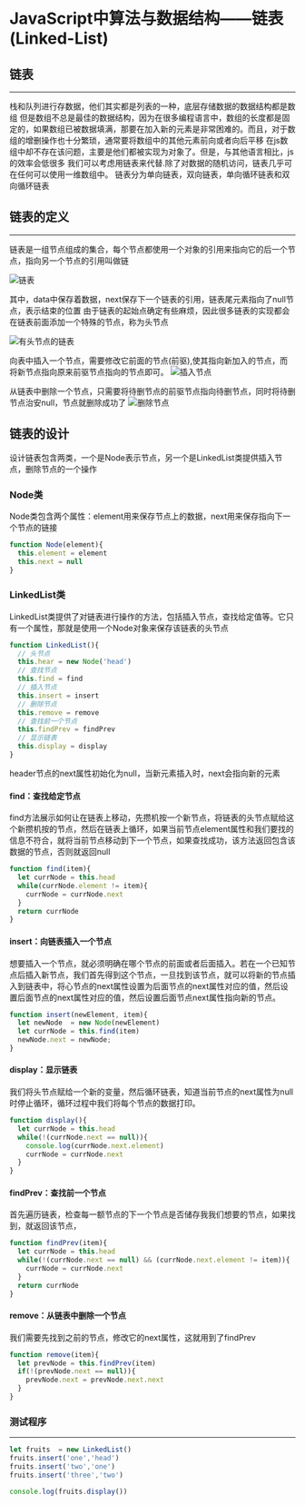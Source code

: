 
# JavaScript中算法与数据结构——链表(Linked-List) #

## 链表 ##

---

栈和队列进行存数据，他们其实都是列表的一种，底层存储数据的数据结构都是数组
但是数组不总是最佳的数据结构，因为在很多编程语言中，数组的长度都是固定的，如果数组已被数据填满，那要在加入新的元素是非常困难的。而且，对于数组的增删操作也十分繁琐，通常要将数组中的其他元素前向或者向后平移
在js数组中却不存在该问题，主要是他们都被实现为对象了。但是，与其他语言相比，js的效率会低很多
我们可以考虑用链表来代替.除了对数据的随机访问，链表几乎可在任何可以使用一维数组中。
链表分为单向链表，双向链表，单向循环链表和双向循环链表

## 链表的定义 ##

---

链表是一组节点组成的集合，每个节点都使用一个对象的引用来指向它的后一个节点，指向另一个节点的引用叫做链

![链表](https://user-gold-cdn.xitu.io/2017/9/27/a08d4dae94aa270a6039a9be276c19da?imageView2/0/w/1280/h/960/format/webp/ignore-error/1)

其中，data中保存着数据，next保存下一个链表的引用，链表尾元素指向了null节点，表示结束的位置
由于链表的起始点确定有些麻烦，因此很多链表的实现都会在链表前面添加一个特殊的节点，称为头节点

![有头节点的链表](https://user-gold-cdn.xitu.io/2017/9/27/d2936b25a6d4ab86113ac788436c4c54?imageView2/0/w/1280/h/960/format/webp/ignore-error/1)

向表中插入一个节点，需要修改它前面的节点(前驱),使其指向新加入的节点，而将新节点指向原来前驱节点指向的节点即可。
![插入节点](https://user-gold-cdn.xitu.io/2017/9/27/8256b969d52687c6794de3e41a11d3c6?imageView2/0/w/1280/h/960/format/webp/ignore-error/1)

从链表中删除一个节点，只需要将待删节点的前驱节点指向待删节点，同时将待删节点治安null，节点就删除成功了
![删除节点](https://user-gold-cdn.xitu.io/2017/9/27/e786a813290ea5e5082bd15562a7ea8e?imageView2/0/w/1280/h/960/format/webp/ignore-error/1)

## 链表的设计 ##

设计链表包含两类，一个是Node表示节点，另一个是LinkedList类提供插入节点，删除节点的一个操作

### Node类 ###

Node类包含两个属性：element用来保存节点上的数据，next用来保存指向下一个节点的链接

```javascript
function Node(element){
  this.element = element
  this.next = null
}
```

### LinkedList类 ###

LinkedList类提供了对链表进行操作的方法，包括插入节点，查找给定值等。它只有一个属性，那就是使用一个Node对象来保存该链表的头节点

```javascript
function LinkedList(){
  // 头节点
  this.hear = new Node('head')
  // 查找节点
  this.find = find
  // 插入节点
  this.insert = insert
  // 删除节点
  this.remove = remove
  // 查找前一个节点
  this.findPrev = findPrev
  // 显示链表
  this.display = display
}
```

header节点的next属性初始化为null，当新元素插入时，next会指向新的元素

#### find：查找给定节点 ####

find方法展示如何让在链表上移动，先攒机按一个新节点，将链表的头节点赋给这个新攒机按的节点，然后在链表上循环，如果当前节点element属性和我们要找的信息不符合，就将当前节点移动到下一个节点，如果查找成功，该方法返回包含该数据的节点，否则就返回null

```javascript
function find(item){
  let currNode = this.head
  while(currNode.element != item){
    currNode = currNode.next
  }
  return currNode
}
```

#### insert：向链表插入一个节点 ####

想要插入一个节点，就必须明确在哪个节点的前面或者后面插入。若在一个已知节点后插入新节点，我们首先得到这个节点，一旦找到该节点，就可以将新的节点插入到链表中，将心节点的next属性设置为后面节点的next属性对应的值，然后设置后面节点的next属性对应的值，然后设置后面节点next属性指向新的节点。

```javascript
function insert(newElement, item){
  let newNode  = new Node(newElement)
  let currNode = this.find(item)
  newNode.next = newNode;
}
```

#### display：显示链表 ####

我们将头节点赋给一个新的变量，然后循环链表，知道当前节点的next属性为null时停止循环，循环过程中我们将每个节点的数据打印。

```javascript
function display(){
  let currNode = this.head
  while(!(currNode.next == null)){
    console.log(currNode.next.element)
    currNode = currNode.next
  }
}
```

#### findPrev：查找前一个节点 ####

首先遍历链表，检查每一额节点的下一个节点是否储存我我们想要的节点，如果找到，就返回该节点，

```javascript
function findPrev(item){
  let currNode = this.head
  while(!(currNode.next == null) && (currNode.next.element != item)){
    currNode = currNode.next
  }
  return currNode
}
```

#### remove：从链表中删除一个节点 ####

我们需要先找到之前的节点，修改它的next属性，这就用到了findPrev

```javascript
function remove(item){
  let prevNode = this.findPrev(item)
  if(!(prevNode.next == null)){
    prevNode.next = prevNode.next.next
  }
}
```

### 测试程序 ###

---

```javascript
let fruits  = new LinkedList()
fruits.insert('one','head')
fruits.insert('two','one')
fruits.insert('three','two')

console.log(fruits.display())
```
